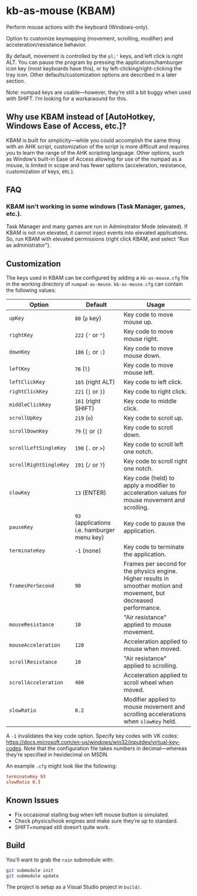 # kb-as-mouse (KBAM)

Perform mouse actions with the keyboard (Windows-only).

Option to customize keymapping (movement, scrolling, modifier) and acceleration/resistance behavior.

By default, movement is controlled by the `pl;'` keys, and left click is right ALT. You can pause the program by pressing the applications/hamburger icon key (most keyboards have this), or by left-clicking/right-clicking the tray icon. Other defaults/customization options are described in a later section.

Note: numpad keys are usable—however, they’re still a bit buggy when used with SHIFT. I’m looking for a workaraound for this.

## Why use KBAM instead of [AutoHotkey, Windows Ease of Access, etc.]?

KBAM is built for simplicity—while you could accomplish the same thing with an AHK script, customization of the script is more difficult and requires you to learn the range of the AHK scripting language. Other options, such as Window’s built-in Ease of Access allowing for use of the numpad as a mouse, is limited in scope and has fewer options (acceleration, resistance, customization of keys, etc.).

## FAQ

### KBAM isn’t working in some windows (Task Manager, games, etc.).

Task Manager and many games are run in Adminstrator Mode (elevated). If KBAM is not run elevated, it cannot inject events into elevated applications. So, run KBAM with elevated permissions (right click KBAM, and select “Run as administrator”).

## Customization

The keys used in KBAM can be configured by adding a `kb-as-mouse.cfg` file in the working directory of `numpad-as-mouse`. `kb-as-mouse.cfg` can contain the following values:

Option|Default|Usage
-|-|-
`upKey`|`80` (`p` key)|Key code to move mouse up.
`rightKey`|`222` (`'` or `"`)|Key code to move mouse right.
`downKey`|`186` (`;` or `:`)|Key code to move mouse down.
`leftKey`|`76` (`l`)|Key code to move mouse left.
`leftClickKey`|`165` (right ALT)|Key code to left click.
`rightClickKey`|`221` (`]` or `}`)|Key code to right click.
`middleClickKey`|`161` (right SHIFT)|Key code to middle click.
`scrollUpKey`|`219` (`o`)|Key code to scroll up.
`scrollDownKey`|`79` (`[` or `{`)|Key code to scroll down.
`scrollLeftSingleKey`|`190` (`.` or `>`)|Key code to scroll left one notch.
`scrollRightSingleKey`|`191` (`/` or `?`)|Key code to scroll right one notch.
`slowKey`|`13` (ENTER)|Key code (held) to apply a modifier to acceleration values for mouse movement and scrolling.
`pauseKey`|`93` (applications i.e. hamburger menu key)|Key code to pause the application.
`terminateKey`|`-1` (none)|Key code to terminate the application.
`framesPerSecond`|`90`|Frames per second for the physics engine. Higher results in smoother motion and movement, but decreased performance.
`mouseResistance`|`10`|"Air resistance" applied to mouse movement.
`mouseAcceleration`|`120`|Acceleration applied to mouse when moved.
`scrollResistance`|`10`|"Air resistance" applied to scrolling.
`scrollAcceleration`|`400`|Acceleration applied to scroll wheel when moved.
`slowRatio`|`0.2`|Modifier applied to mouse movement and scrolling accelerations when `slowKey` held.

A `-1` invalidates the key code option. Specify key codes with VK codes: <https://docs.microsoft.com/en-us/windows/win32/inputdev/virtual-key-codes>. Note that the configuration file takes numbers in decimal—whereas they’re specified in hexidecimal on MSDN.

An example `.cfg` might look like the following:

```cfg
terminateKey 93
slowRatio 0.3
```

## Known Issues

* Fix occasional stalling bug when left mouse button is simulated.
* Check physics/hook engines and make sure they’re up to standard.
* SHIFT+numpad still doesn’t quite work.

## Build

You'll want to grab the `rain` submodule with:

```bash
git submodule init
git submodule update
```

The project is setup as a Visual Studio project in `build/`.
